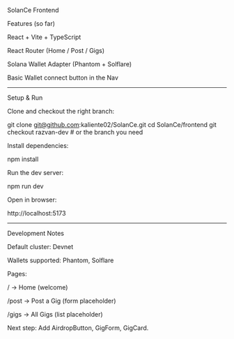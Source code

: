 SolanCe Frontend

Features (so far)

React + Vite + TypeScript

React Router (Home / Post / Gigs)

Solana Wallet Adapter (Phantom + Solflare)

Basic Wallet connect button in the Nav



---

Setup & Run

Clone and checkout the right branch:

git clone git@github.com:kaliente02/SolanCe.git
cd SolanCe/frontend
git checkout razvan-dev   # or the branch you need

Install dependencies:

npm install

Run the dev server:

npm run dev

Open in browser:

http://localhost:5173


---

Development Notes

Default cluster: Devnet

Wallets supported: Phantom, Solflare

Pages:

/ → Home (welcome)

/post → Post a Gig (form placeholder)

/gigs → All Gigs (list placeholder)


Next step: Add AirdropButton, GigForm, GigCard.
